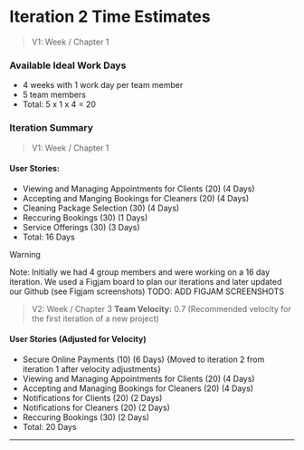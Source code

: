 # Iteration 2 Time Estimates

>  V1: Week / Chapter 1 
### Available Ideal Work Days
- 4 weeks with 1 work day per team member
- 5 team members
- Total: 5 x 1 x 4 = 20 

### Iteration Summary
> V1: Week / Chapter 1
#### User Stories:
- Viewing and Managing Appointments for Clients (20) (4 Days)
- Accepting and Manging Bookings for Cleaners (20) (4 Days)
- Cleaning Package Selection (30) (4 Days)
- Reccuring Bookings (30) (1 Days)
- Service Offerings (30) (3 Days)
- Total: 16 Days

> [!WARNING]
> Note: Initially we had 4 group members and were working on a 16 day iteration. We used a Figjam board to plan our iterations and later updated our Github (see Figjam screenshots)
> TODO: ADD FIGJAM SCREENSHOTS

>V2: Week / Chapter 3
**Team Velocity:** 0.7 (Recommended velocity for the first iteration of a new project)
#### User Stories (Adjusted for Velocity)
- Secure Online Payments (10) (6 Days) {Moved to iteration 2 from iteration 1 after velocity adjustments}
- Viewing and Managing Appointments for Clients (20) (4 Days)
- Accepting and Managing Bookings for Cleaners (20) (4 Days)
- Notifications for Clients (20) (2 Days)
- Notifications for Cleaners (20) (2 Days)
- Reccuring Bookings (30) (2 Days)
- Total: 20 Days

---

